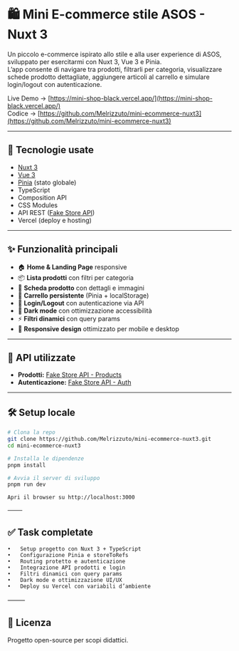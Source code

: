 # 🛍️ Mini E-commerce stile ASOS - Nuxt 3

Un piccolo e-commerce ispirato allo stile e alla user experience di ASOS, sviluppato per esercitarmi con Nuxt 3, Vue 3 e Pinia.  
L’app consente di navigare tra prodotti, filtrarli per categoria, visualizzare schede prodotto dettagliate, aggiungere articoli al carrello e simulare login/logout con autenticazione.  

Live Demo → [https://mini-shop-black.vercel.app/](https://mini-shop-black.vercel.app/)  
Codice → [https://github.com/Melrizzuto/mini-ecommerce-nuxt3](https://github.com/Melrizzuto/mini-ecommerce-nuxt3)

---

## 🚀 Tecnologie usate

- [Nuxt 3](https://nuxt.com/)
- [Vue 3](https://vuejs.org/)
- [Pinia](https://pinia.vuejs.org/) (stato globale)
- TypeScript
- Composition API
- CSS Modules
- API REST ([Fake Store API](https://fakestoreapi.com/))
- Vercel (deploy e hosting)

---

## ✨ Funzionalità principali

- 🏠 **Home & Landing Page** responsive
- 📦 **Lista prodotti** con filtri per categoria  
- 📝 **Scheda prodotto** con dettagli e immagini  
- 🛒 **Carrello persistente** (Pinia + localStorage)
- 🔑 **Login/Logout** con autenticazione via API
- 🎨 **Dark mode** con ottimizzazione accessibilità
- ⚡ **Filtri dinamici** con query params
- 📱 **Responsive design** ottimizzato per mobile e desktop

---
## 🔌 API utilizzate

- **Prodotti:** [Fake Store API - Products](https://fakestoreapi.com/products)
- **Autenticazione:** [Fake Store API - Auth](https://fakestoreapi.com/auth/login)

---

## 🛠 Setup locale

```bash
# Clona la repo
git clone https://github.com/Melrizzuto/mini-ecommerce-nuxt3.git
cd mini-ecommerce-nuxt3

# Installa le dipendenze
pnpm install

# Avvia il server di sviluppo
pnpm run dev

Apri il browser su http://localhost:3000

⸻
```
## ✅ Task completate
	•	Setup progetto con Nuxt 3 + TypeScript
	•	Configurazione Pinia e storeToRefs
	•	Routing protetto e autenticazione
	•	Integrazione API prodotti e login
	•	Filtri dinamici con query params
	•	Dark mode e ottimizzazione UI/UX
	•	Deploy su Vercel con variabili d’ambiente

⸻

## 📄 Licenza

Progetto open-source per scopi didattici.

